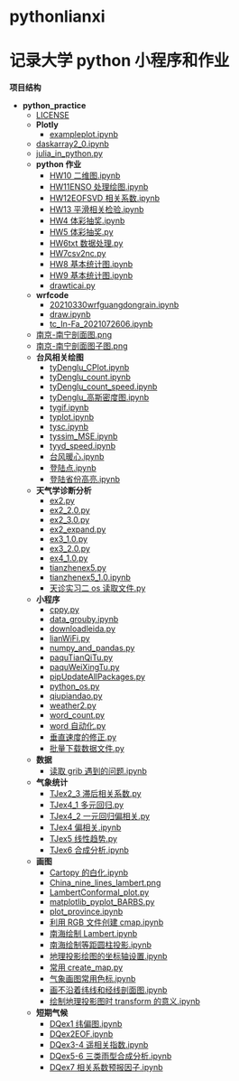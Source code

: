 # pythonlianxi
# 记录大学 python 小程序和作业

**项目结构**

- __python\_practice__
  - [LICENSE](LICENSE)
   - __Plotly__
     - [exampleplot.ipynb](Plotly/exampleplot.ipynb)
   - [daskarray2\_0.ipynb](daskarray2_0.ipynb)
   - [julia\_in\_python.py](julia_in_python.py)
   - __python 作业__
     - [HW10 二维图.ipynb](python作业/HW10%E4%BA%8C%E7%BB%B4%E5%9B%BE.ipynb)
     - [HW11ENSO 处理绘图.ipynb](python作业/HW11ENSO%E5%A4%84%E7%90%86%E7%BB%98%E5%9B%BE.ipynb)
     - [HW12EOFSVD 相关系数.ipynb](python作业/HW12EOFSVD%E7%9B%B8%E5%85%B3%E7%B3%BB%E6%95%B0.ipynb)
     - [HW13 平滑相关检验.ipynb](python作业/HW13%E5%B9%B3%E6%BB%91%E7%9B%B8%E5%85%B3%E6%A3%80%E9%AA%8C.ipynb)
     - [HW4 体彩抽奖.ipynb](python作业/HW4%E4%BD%93%E5%BD%A9%E6%8A%BD%E5%A5%96.ipynb)
     - [HW5 体彩抽奖.py](python作业/HW5%E4%BD%93%E5%BD%A9%E6%8A%BD%E5%A5%96.py)
     - [HW6txt 数据处理.py](python作业/HW6txt%E6%95%B0%E6%8D%AE%E5%A4%84%E7%90%86.py)
     - [HW7csv2nc.py](python作业/HW7csv2nc.py)
     - [HW8 基本统计图.ipynb](python作业/HW8%E5%9F%BA%E6%9C%AC%E7%BB%9F%E8%AE%A1%E5%9B%BE.ipynb)
     - [HW9 基本统计图.ipynb](python作业/HW9%E5%9F%BA%E6%9C%AC%E7%BB%9F%E8%AE%A1%E5%9B%BE.ipynb)
     - [drawticai.py](python作业/drawticai.py)
   - __wrfcode__
     - [20210330wrfguangdongrain.ipynb](wrfcode/20210330wrfguangdongrain.ipynb)
     - [draw.ipynb](wrfcode/draw.ipynb)
     - [tc\_In\-Fa\_2021072606.ipynb](wrfcode/tc_In-Fa_2021072606.ipynb)
   - [南京\-南宁剖面图.png](%E5%8D%97%E4%BA%AC-%E5%8D%97%E5%AE%81%E5%89%96%E9%9D%A2%E5%9B%BE.png)
   - [南京\-南宁剖面图子图.png](%E5%8D%97%E4%BA%AC-%E5%8D%97%E5%AE%81%E5%89%96%E9%9D%A2%E5%9B%BE%E5%AD%90%E5%9B%BE.png)
   - __台风相关绘图__
     - [tyDenglu\_CPlot.ipynb](台风相关绘图/tyDenglu_CPlot.ipynb)
     - [tyDenglu\_count.ipynb](台风相关绘图/tyDenglu_count.ipynb)
     - [tyDenglu\_count\_speed.ipynb](台风相关绘图/tyDenglu_count_speed.ipynb)
     - [tyDenglu\_高斯密度图.ipynb](台风相关绘图/tyDenglu_%E9%AB%98%E6%96%AF%E5%AF%86%E5%BA%A6%E5%9B%BE.ipynb)
     - [tygif.ipynb](台风相关绘图/tygif.ipynb)
     - [typlot.ipynb](台风相关绘图/typlot.ipynb)
     - [tysc.ipynb](台风相关绘图/tysc.ipynb)
     - [tyssim\_MSE.ipynb](台风相关绘图/tyssim_MSE.ipynb)
     - [tyyd\_speed.ipynb](台风相关绘图/tyyd_speed.ipynb)
     - [台风暖心.ipynb](台风相关绘图/%E5%8F%B0%E9%A3%8E%E6%9A%96%E5%BF%83.ipynb)
     - [登陆点.ipynb](台风相关绘图/%E7%99%BB%E9%99%86%E7%82%B9.ipynb)
     - [登陆省份高亮.ipynb](台风相关绘图/%E7%99%BB%E9%99%86%E7%9C%81%E4%BB%BD%E9%AB%98%E4%BA%AE.ipynb)
   - __天气学诊断分析__
     - [ex2.py](天气学诊断分析/ex2.py)
     - [ex2\_2.0.py](天气学诊断分析/ex2_2.0.py)
     - [ex2\_3.0.py](天气学诊断分析/ex2_3.0.py)
     - [ex2\_expand.py](天气学诊断分析/ex2_expand.py)
     - [ex3\_1.0.py](天气学诊断分析/ex3_1.0.py)
     - [ex3\_2.0.py](天气学诊断分析/ex3_2.0.py)
     - [ex4\_1.0.py](天气学诊断分析/ex4_1.0.py)
     - [tianzhenex5.py](天气学诊断分析/tianzhenex5.py)
     - [tianzhenex5\_1.0.ipynb](天气学诊断分析/tianzhenex5_1.0.ipynb)
     - [天诊实习二 os 读取文件.py](天气学诊断分析/%E5%A4%A9%E8%AF%8A%E5%AE%9E%E4%B9%A0%E4%BA%8Cos%E8%AF%BB%E5%8F%96%E6%96%87%E4%BB%B6.py)
   - __小程序__
     - [cppy.py](小程序/cppy.py)
     - [data\_grouby.ipynb](小程序/data_grouby.ipynb)
     - [downloadleida.py](小程序/downloadleida.py)
     - [lianWiFi.py](小程序/lianWiFi.py)
     - [numpy\_and\_pandas.py](小程序/numpy_and_pandas.py)
     - [paquTianQiTu.py](小程序/paquTianQiTu.py)
     - [paquWeiXingTu.py](小程序/paquWeiXingTu.py)
     - [pipUpdateAllPackages.py](小程序/pipUpdateAllPackages.py)
     - [python\_os.py](小程序/python_os.py)
     - [qiupiandao.py](小程序/qiupiandao.py)
     - [weather2.py](小程序/weather2.py)
     - [word\_count.py](小程序/word_count.py)
     - [word 自动化.py](小程序/word%E8%87%AA%E5%8A%A8%E5%8C%96.py)
     - [垂直速度的修正.py](小程序/%E5%9E%82%E7%9B%B4%E9%80%9F%E5%BA%A6%E7%9A%84%E4%BF%AE%E6%AD%A3.py)
     - [批量下载数据文件.py](小程序/%E6%89%B9%E9%87%8F%E4%B8%8B%E8%BD%BD%E6%95%B0%E6%8D%AE%E6%96%87%E4%BB%B6.py)
   - __数据__
     - [读取 grib 遇到的问题.ipynb](数据/%E8%AF%BB%E5%8F%96grib%E9%81%87%E5%88%B0%E7%9A%84%E9%97%AE%E9%A2%98.ipynb)
   - __气象统计__
     - [TJex2\_3 滞后相关系数.py](气象统计/TJex2_3%E6%BB%9E%E5%90%8E%E7%9B%B8%E5%85%B3%E7%B3%BB%E6%95%B0.py)
     - [TJex4\_1 多元回归.py](气象统计/TJex4_1%E5%A4%9A%E5%85%83%E5%9B%9E%E5%BD%92.py)
     - [TJex4\_2 一元回归偏相关.py](气象统计/TJex4_2%E4%B8%80%E5%85%83%E5%9B%9E%E5%BD%92%E5%81%8F%E7%9B%B8%E5%85%B3.py)
     - [TJex4 偏相关.ipynb](气象统计/TJex4%E5%81%8F%E7%9B%B8%E5%85%B3.ipynb)
     - [TJex5 线性趋势.py](气象统计/TJex5%E7%BA%BF%E6%80%A7%E8%B6%8B%E5%8A%BF.py)
     - [TJex6 合成分析.ipynb](气象统计/TJex6%E5%90%88%E6%88%90%E5%88%86%E6%9E%90.ipynb)
   - __画图__
     - [Cartopy 的白化.ipynb](画图/Cartopy%E7%9A%84%E7%99%BD%E5%8C%96.ipynb)
     - [China\_nine\_lines\_lambert.png](画图/China_nine_lines_lambert.png)
     - [LambertConformal\_plot.py](画图/LambertConformal_plot.py)
     - [matplotlib\_pyplot\_BARBS.py](画图/matplotlib_pyplot_BARBS.py)
     - [plot\_province.ipynb](画图/plot_province.ipynb)
     - [利用 RGB 文件创建 cmap.ipynb](画图/%E5%88%A9%E7%94%A8RGB%E6%96%87%E4%BB%B6%E5%88%9B%E5%BB%BAcmap.ipynb)
     - [南海绘制 Lambert.ipynb](画图/%E5%8D%97%E6%B5%B7%E7%BB%98%E5%88%B6Lambert.ipynb)
     - [南海绘制等距圆柱投影.ipynb](画图/%E5%8D%97%E6%B5%B7%E7%BB%98%E5%88%B6%E7%AD%89%E8%B7%9D%E5%9C%86%E6%9F%B1%E6%8A%95%E5%BD%B1.ipynb)
     - [地理投影绘图的坐标轴设置.ipynb](画图/%E5%9C%B0%E7%90%86%E6%8A%95%E5%BD%B1%E7%BB%98%E5%9B%BE%E7%9A%84%E5%9D%90%E6%A0%87%E8%BD%B4%E8%AE%BE%E7%BD%AE.ipynb)
     - [常用 create\_map.py](画图/%E5%B8%B8%E7%94%A8create_map.py)
     - [气象画图常用色标.ipynb](画图/%E6%B0%94%E8%B1%A1%E7%94%BB%E5%9B%BE%E5%B8%B8%E7%94%A8%E8%89%B2%E6%A0%87.ipynb)
     - [画不沿着纬线和经线剖面图.ipynb](画图/%E7%94%BB%E4%B8%8D%E6%B2%BF%E7%9D%80%E7%BA%AC%E7%BA%BF%E5%92%8C%E7%BB%8F%E7%BA%BF%E5%89%96%E9%9D%A2%E5%9B%BE.ipynb)
     - [绘制地理投影图时 transform 的意义.ipynb](画图/%E7%BB%98%E5%88%B6%E5%9C%B0%E7%90%86%E6%8A%95%E5%BD%B1%E5%9B%BE%E6%97%B6transform%E7%9A%84%E6%84%8F%E4%B9%89.ipynb)
   - __短期气候__
     - [DQex1 纬偏图.ipynb](短期气候/DQex1%E7%BA%AC%E5%81%8F%E5%9B%BE.ipynb)
     - [DQex2EOF.ipynb](短期气候/DQex2EOF.ipynb)
     - [DQex3\-4 遥相关指数.ipynb](短期气候/DQex3-4%E9%81%A5%E7%9B%B8%E5%85%B3%E6%8C%87%E6%95%B0.ipynb)
     - [DQex5\-6 三类雨型合成分析.ipynb](短期气候/DQex5-6%E4%B8%89%E7%B1%BB%E9%9B%A8%E5%9E%8B%E5%90%88%E6%88%90%E5%88%86%E6%9E%90.ipynb)
     - [DQex7 相关系数预报因子.ipynb](短期气候/DQex7%E7%9B%B8%E5%85%B3%E7%B3%BB%E6%95%B0%E9%A2%84%E6%8A%A5%E5%9B%A0%E5%AD%90.ipynb)
